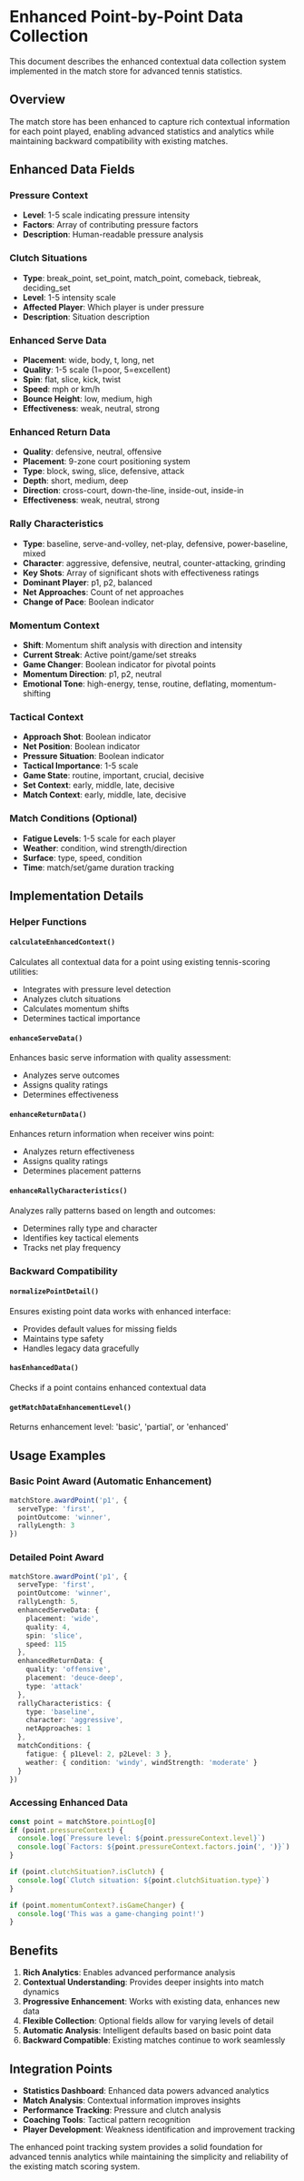 # Enhanced Point-by-Point Data Collection

This document describes the enhanced contextual data collection system implemented in the match store for advanced tennis statistics.

## Overview

The match store has been enhanced to capture rich contextual information for each point played, enabling advanced statistics and analytics while maintaining backward compatibility with existing matches.

## Enhanced Data Fields

### Pressure Context
- **Level**: 1-5 scale indicating pressure intensity
- **Factors**: Array of contributing pressure factors
- **Description**: Human-readable pressure analysis

### Clutch Situations
- **Type**: break_point, set_point, match_point, comeback, tiebreak, deciding_set
- **Level**: 1-5 intensity scale
- **Affected Player**: Which player is under pressure
- **Description**: Situation description

### Enhanced Serve Data
- **Placement**: wide, body, t, long, net
- **Quality**: 1-5 scale (1=poor, 5=excellent)
- **Spin**: flat, slice, kick, twist
- **Speed**: mph or km/h
- **Bounce Height**: low, medium, high
- **Effectiveness**: weak, neutral, strong

### Enhanced Return Data
- **Quality**: defensive, neutral, offensive
- **Placement**: 9-zone court positioning system
- **Type**: block, swing, slice, defensive, attack
- **Depth**: short, medium, deep
- **Direction**: cross-court, down-the-line, inside-out, inside-in
- **Effectiveness**: weak, neutral, strong

### Rally Characteristics
- **Type**: baseline, serve-and-volley, net-play, defensive, power-baseline, mixed
- **Character**: aggressive, defensive, neutral, counter-attacking, grinding
- **Key Shots**: Array of significant shots with effectiveness ratings
- **Dominant Player**: p1, p2, balanced
- **Net Approaches**: Count of net approaches
- **Change of Pace**: Boolean indicator

### Momentum Context
- **Shift**: Momentum shift analysis with direction and intensity
- **Current Streak**: Active point/game/set streaks
- **Game Changer**: Boolean indicator for pivotal points
- **Momentum Direction**: p1, p2, neutral
- **Emotional Tone**: high-energy, tense, routine, deflating, momentum-shifting

### Tactical Context
- **Approach Shot**: Boolean indicator
- **Net Position**: Boolean indicator
- **Pressure Situation**: Boolean indicator
- **Tactical Importance**: 1-5 scale
- **Game State**: routine, important, crucial, decisive
- **Set Context**: early, middle, late, decisive
- **Match Context**: early, middle, late, decisive

### Match Conditions (Optional)
- **Fatigue Levels**: 1-5 scale for each player
- **Weather**: condition, wind strength/direction
- **Surface**: type, speed, condition
- **Time**: match/set/game duration tracking

## Implementation Details

### Helper Functions

#### `calculateEnhancedContext()`
Calculates all contextual data for a point using existing tennis-scoring utilities:
- Integrates with pressure level detection
- Analyzes clutch situations
- Calculates momentum shifts
- Determines tactical importance

#### `enhanceServeData()`
Enhances basic serve information with quality assessment:
- Analyzes serve outcomes
- Assigns quality ratings
- Determines effectiveness

#### `enhanceReturnData()`
Enhances return information when receiver wins point:
- Analyzes return effectiveness
- Assigns quality ratings
- Determines placement patterns

#### `enhanceRallyCharacteristics()`
Analyzes rally patterns based on length and outcomes:
- Determines rally type and character
- Identifies key tactical elements
- Tracks net play frequency

### Backward Compatibility

#### `normalizePointDetail()`
Ensures existing point data works with enhanced interface:
- Provides default values for missing fields
- Maintains type safety
- Handles legacy data gracefully

#### `hasEnhancedData()`
Checks if a point contains enhanced contextual data

#### `getMatchDataEnhancementLevel()`
Returns enhancement level: 'basic', 'partial', or 'enhanced'

## Usage Examples

### Basic Point Award (Automatic Enhancement)
```typescript
matchStore.awardPoint('p1', {
  serveType: 'first',
  pointOutcome: 'winner',
  rallyLength: 3
})
```

### Detailed Point Award
```typescript
matchStore.awardPoint('p1', {
  serveType: 'first',
  pointOutcome: 'winner',
  rallyLength: 5,
  enhancedServeData: {
    placement: 'wide',
    quality: 4,
    spin: 'slice',
    speed: 115
  },
  enhancedReturnData: {
    quality: 'offensive',
    placement: 'deuce-deep',
    type: 'attack'
  },
  rallyCharacteristics: {
    type: 'baseline',
    character: 'aggressive',
    netApproaches: 1
  },
  matchConditions: {
    fatigue: { p1Level: 2, p2Level: 3 },
    weather: { condition: 'windy', windStrength: 'moderate' }
  }
})
```

### Accessing Enhanced Data
```typescript
const point = matchStore.pointLog[0]
if (point.pressureContext) {
  console.log(`Pressure level: ${point.pressureContext.level}`)
  console.log(`Factors: ${point.pressureContext.factors.join(', ')}`)
}

if (point.clutchSituation?.isClutch) {
  console.log(`Clutch situation: ${point.clutchSituation.type}`)
}

if (point.momentumContext?.isGameChanger) {
  console.log('This was a game-changing point!')
}
```

## Benefits

1. **Rich Analytics**: Enables advanced performance analysis
2. **Contextual Understanding**: Provides deeper insights into match dynamics
3. **Progressive Enhancement**: Works with existing data, enhances new data
4. **Flexible Collection**: Optional fields allow for varying levels of detail
5. **Automatic Analysis**: Intelligent defaults based on basic point data
6. **Backward Compatible**: Existing matches continue to work seamlessly

## Integration Points

- **Statistics Dashboard**: Enhanced data powers advanced analytics
- **Match Analysis**: Contextual information improves insights
- **Performance Tracking**: Pressure and clutch analysis
- **Coaching Tools**: Tactical pattern recognition
- **Player Development**: Weakness identification and improvement tracking

The enhanced point tracking system provides a solid foundation for advanced tennis analytics while maintaining the simplicity and reliability of the existing match scoring system.